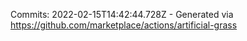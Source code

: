 Commits: 2022-02-15T14:42:44.728Z - Generated via https://github.com/marketplace/actions/artificial-grass
<br>
